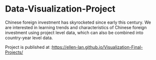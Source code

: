 # Data-Visualization-Project
Chinese foreign investment has skyrocketed since early this century. 
We are interested in learning trends and characteristics of Chinese foreign investment using project level data, which can also be combined into country-year level data.

Project is published at :https://ellen-lan.github.io/Visualization-Final-Projects/
